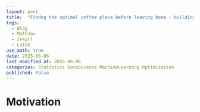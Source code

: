 ```yaml
---
layout: post
title:  "Findng the optimal coffee place before leaving home - building baseline framework when we don't have a big-data"
tags:
  - Blog
  - MathJax
  - Jekyll
  - LaTeX
use_math: true
date: 2025-06-06
last_modified_at: 2025-06-06
categories: Statistics DataScience MachineLearning Optimization
published: False
---
```


# Motivation 

